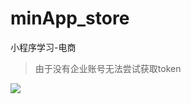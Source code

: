# minApp_store
小程序学习-电商

> 由于没有企业账号无法尝试获取token

![](https://ae01.alicdn.com/kf/H19bed8d248284b00ac8a5a860684de84z.png)